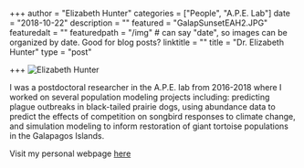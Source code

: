 +++
author = "Elizabeth Hunter"
categories = ["People", "A.P.E. Lab"]
date = "2018-10-22"
description = ""
featured = "GalapSunsetEAH2.JPG"
featuredalt = ""
featuredpath = "/img"  # can say "date", so images can be organized by date. Good for blog posts?
linktitle = ""
title = "Dr. Elizabeth Hunter"
type = "post"

+++
![Elizabeth Hunter](/shoemaker/lab/img/EAHwithrabbit2.jpg)

I was a postdoctoral researcher in the A.P.E. lab from 2016-2018 where I worked on several population modeling projects including: predicting plague outbreaks in black-tailed prairie dogs, using abundance data to predict the effects of competition on songbird responses to climate change, and simulation modeling to inform restoration of giant tortoise populations in the Galapagos Islands.

Visit my personal webpage [here](http://elizabethhunter.weebly.com/)
